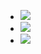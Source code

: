 <div class="project-media-element">
  <ul class="thumbnails">
    <li class="span3">
      <a href="$$content_url$$Eye_of_AC/landing.png" rel="media" class="thumbnail fancybox">
        <img src="$$content_url$$Eye_of_AC/thumbs/t-landing.png">
      </a>
    </li>
    <li class="span3">
      <a href="$$content_url$$Eye_of_AC/feed.png" rel="media" class="thumbnail fancybox">
        <img src="$$content_url$$Eye_of_AC/thumbs/t-feed.png">
      </a>
    </li>
    <li class="span3">
      <a href="$$content_url$$Eye_of_AC/screenshot.png" rel="media" class="thumbnail fancybox">
        <img src="$$content_url$$Eye_of_AC/thumbs/t-screenshot.png">
      </a>
    </li>
  </ul>
</div>
